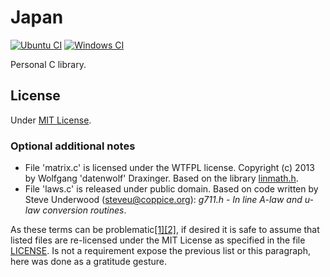 Japan
=====
[![Ubuntu CI](https://github.com/baAlex/Japan/workflows/Ubuntu/badge.svg)](https://github.com/baAlex/Japan/actions?query=workflow%3AUbuntu)
[![Windows CI](https://github.com/baAlex/Japan/workflows/Windows/badge.svg)](https://github.com/baAlex/Japan/actions?query=workflow%3AWindows)

Personal C library.

License
-------
Under [MIT License](LICENSE).

### Optional additional notes
- File 'matrix.c' is licensed under the WTFPL license. Copyright (c) 2013 by Wolfgang 'datenwolf' Draxinger. Based on the library [linmath.h](https://github.com/datenwolf/linmath.h).
- File 'laws.c' is released under public domain. Based on code written by Steve Underwood (steveu@coppice.org): *g711.h - In line A-law and u-law conversion routines*.

As these terms can be problematic[[1]](https://en.wikipedia.org/wiki/WTFPL#Discussion)[[2]](https://en.wikipedia.org/wiki/Public_domain#Dedicating_works_to_the_public_domain), if desired it is safe to assume that listed files are re-licensed under the MIT License as specified in the file [LICENSE](LICENSE). Is not a requirement expose the previous list or this paragraph, here was done as a gratitude gesture.
